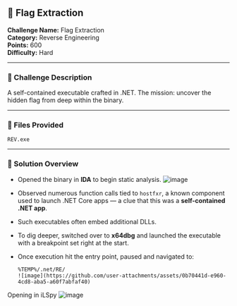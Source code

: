 ## 🧬 Flag Extraction

**Challenge Name:** Flag Extraction  
**Category:** Reverse Engineering  
**Points:** 600  
**Difficulty:** Hard

---

### 🧠 Challenge Description

A self-contained executable crafted in .NET. The mission: uncover the hidden flag from deep within the binary.

---

### 📁 Files Provided

    REV.exe

---

### 🧩 Solution Overview

- Opened the binary in **IDA** to begin static analysis.
![image](https://github.com/user-attachments/assets/8974efed-628c-472a-a966-8c6af5b8a918)

- Observed numerous function calls tied to `hostfxr`, a known component used to launch .NET Core apps — a clue that this was a **self-contained .NET app**.
- Such executables often embed additional DLLs.
- To dig deeper, switched over to **x64dbg** and launched the executable with a breakpoint set right at the start.
- Once execution hit the entry point, paused and navigated to:
  ```plaintext
  %TEMP%/.net/RE/
  ![image](https://github.com/user-attachments/assets/0b70441d-e960-4cd8-aba5-a60f7abfaf40)
Opening in iLSpy
![image](https://github.com/user-attachments/assets/be76aee3-5037-422a-8523-d606e25bd9cb)

